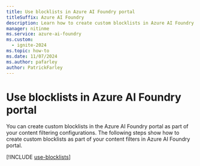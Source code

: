 ```yaml
---
title: Use blocklists in Azure AI Foundry portal
titleSuffix: Azure AI Foundry
description: Learn how to create custom blocklists in Azure AI Foundry portal as part of your content filtering configurations.
manager: nitinme
ms.service: azure-ai-foundry
ms.custom:
  - ignite-2024
ms.topic: how-to
ms.date: 11/07/2024
ms.author: pafarley
author: PatrickFarley
---
```



# Use blocklists in Azure AI Foundry portal 

You can create custom blocklists in the Azure AI Foundry portal as part of your content filtering configurations. The following steps show how to create custom blocklists as part of your content filters in Azure AI Foundry portal.

[!INCLUDE [use-blocklists](../includes/use-blocklists.md)]